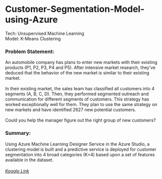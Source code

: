 # Customer-Segmentation-Model-using-Azure

Tech: Unsupervised Machine Learning <br>
Model: K-Means Clustering

<h3> Problem Statement: </h3>
An automobile company has plans to enter new markets with their existing products (P1, P2, P3, P4 and P5). After intensive market research, they’ve deduced that the behavior of the new market is similar to their existing market.
<br>
<br>
In their existing market, the sales team has classified all customers into 4 segments (A, B, C, D). Then, they performed segmented outreach and communication for different segments of customers. This strategy has worked exceptionally well for them. They plan to use the same strategy on new markets and have identified 2627 new potential customers. 
<br>
<br>
Could you help the manager figure out the right group of new customers? <br>

<h3> Summary:</h3>

Using Azure Machine Learning Designer Service in the Azure Studio, a clustering model is built and a predictive service is deployed for customer segmentation into 4 broad categories (K=4) based upon a set of features available in the dataset.

<h6><a href ="https://www.kaggle.com/datasets/vetrirah/customer?resource=download"> Kaggle Link </a></h6>
